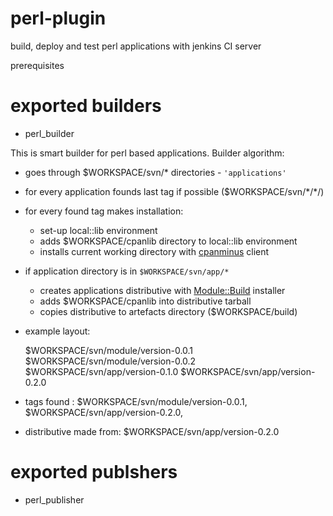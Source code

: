 perl-plugin
===========

build, deploy and test perl applications with jenkins CI server 

prerequisites

exported builders
===
- perl_builder

This is smart builder for perl based applications. Builder algorithm:
- goes through $WORKSPACE/svn/* directories - `'applications'`
- for every application founds last tag if possible ($WORKSPACE/svn/\*/\*/)
- for every found tag makes installation:
    - set-up local::lib environment 
    - adds $WORKSPACE/cpanlib directory to local::lib environment
    - installs current working directory with [cpanminus](http://search.cpan.org/perldoc?cpanm) client
- if application directory is in `$WORKSPACE/svn/app/*`
    - creates applications distributive with [Module::Build](http://search.cpan.org/perldoc?Module%3A%3ABuild) installer 
    - adds $WORKSPACE/cpanlib into distributive tarball
    - copies distributive to artefacts directory ($WORKSPACE/build)

- example layout:

    $WORKSPACE/svn/module/version-0.0.1
    $WORKSPACE/svn/module/version-0.0.2
    $WORKSPACE/svn/app/version-0.1.0
    $WORKSPACE/svn/app/version-0.2.0

- tags found : $WORKSPACE/svn/module/version-0.0.1, $WORKSPACE/svn/app/version-0.2.0, 
- distributive made from: $WORKSPACE/svn/app/version-0.2.0

exported publshers
===
- perl_publisher
